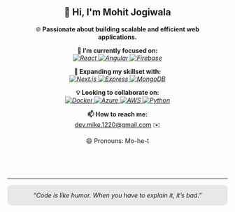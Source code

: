 <div align="center" style="background-image: url('https://media.giphy.com/media/3oEjI6SIIHBdRxXI40/giphy.gif'); background-size: cover; padding: 50px; border-radius: 15px;">

<h2 align="center">👋 Hi, I'm Mohit Jogiwala</h2>

<p align="center">🌐 <strong>Passionate about building scalable and efficient web applications.</strong></p>

<p align="center">
  <b>👀 I’m currently focused on:</b><br>
  <i>
    <a href="https://reactjs.org/" target="_blank">
    <img src="https://img.shields.io/badge/React-61DAFB?style=for-the-badge&logo=react&logoColor=white" alt="React" />
  </a>
  <a href="https://angular.io/" target="_blank">
    <img src="https://img.shields.io/badge/Angular-DD0031?style=for-the-badge&logo=angular&logoColor=white" alt="Angular" />
  </a>
  <a href="https://firebase.google.com/" target="_blank">
    <img src="https://img.shields.io/badge/Firebase-FFCA28?style=for-the-badge&logo=firebase&logoColor=white" alt="Firebase" />
  </a>
  </i>
</p>

<p align="center">
  <b>🌱 Expanding my skillset with:</b><br>
  <i>
    <a href="https://nextjs.org/" target="_blank">
    <img src="https://img.shields.io/badge/Next.js-000000?style=for-the-badge&logo=next.js&logoColor=white" alt="Next.js" />
  </a>
  <a href="https://expressjs.com/" target="_blank">
    <img src="https://img.shields.io/badge/Express-000000?style=for-the-badge&logo=express&logoColor=white" alt="Express" />
  </a>
  <a href="https://www.mongodb.com/" target="_blank">
    <img src="https://img.shields.io/badge/MongoDB-47A248?style=for-the-badge&logo=mongodb&logoColor=white" alt="MongoDB" />
  </a>
  </i>
</p>

<p align="center">
  <b>💡 Looking to collaborate on:</b><br>
  <i><a href="https://www.docker.com/" target="_blank">
    <img src="https://img.shields.io/badge/Docker-2496ED?style=for-the-badge&logo=docker&logoColor=white" alt="Docker" />
  </a>
  <a href="https://azure.microsoft.com/" target="_blank">
    <img src="https://img.shields.io/badge/Azure-0078D4?style=for-the-badge&logo=microsoft-azure&logoColor=white" alt="Azure" />
  </a>
  <a href="https://aws.amazon.com/" target="_blank">
    <img src="https://img.shields.io/badge/AWS-232F3E?style=for-the-badge&logo=amazon-aws&logoColor=white" alt="AWS" />
  </a>
  <a href="https://www.python.org/" target="_blank">
    <img src="https://img.shields.io/badge/Python-3776AB?style=for-the-badge&logo=python&logoColor=white" alt="Python" />
  </a>
  </i>
</p>

<p align="center">
  <b>📫 How to reach me:</b><br>
  <a href="mailto:dev.mike.1220@gmail.com">dev.mike.1220@gmail.com</a> ✉️
</p>

<p align="center">😄 Pronouns: Mo-he-t</p>

</div>

---

<p align="center" style="background-color:#e8e8e8; padding: 15px; border-radius: 10px;">
  <i>“Code is like humor. When you have to explain it, it’s bad.”</i>
</p>

